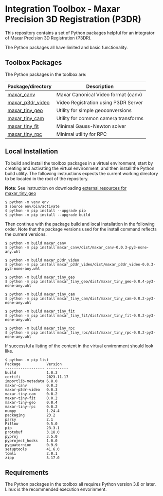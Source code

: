 # Integration Toolbox - Maxar Precision 3D Registration (P3DR)

This repository contains a set of Python packages helpful for an integrator of Maxar Precision 3D Registration (P3DR).

The Python packages all have limited and basic functionality.

## Toolbox Packages

The Python packages in the toolbox are:

| Package/directory                              | Description                              |
|------------------------------------------------|------------------------------------------|
| [maxar_canv](maxar_canv/README.md)             | Maxar Canonical Video format (canv)      |
| [maxar_p3dr_video](maxar_p3dr_video/README.md) | Video Registration using P3DR Server     |
| [maxar_tiny_geo](maxar_tiny_geo/README.md)     | Utility for simple geoconversions        |
| [maxar_tiny_cam](maxar_tiny_cam/README.md)     | Utility for common camera transforms     |
| [maxar_tiny_fit](maxar_tiny_fit/README.md)     | Minimal Gauss-Newton solver              |
| [maxar_tiny_rpc](maxar_tiny_rpc/README.md)     | Minimal utility for RPC                  |

## Local Installation

To build and install the toolbox packages in a virtual environment, start by creating and activating the virtual
environment, and then install the Python build utility. The following instructions expects the current working directory to
be located in the root of the repository.

**Note:** See instruction on downloading [external resources for maxar_tiny_geo](maxar_tiny_geo/src/maxar_tiny_geo/resources/README.md)

```console
$ python -m venv env
$ source env/bin/activate
$ python -m pip install --upgrade pip
$ python -m pip install --upgrade build
```

Then continue with the package build and local installation in the following order. Note that the package versions
used for the install command reflects the current versions.

```console
$ python -m build maxar_canv
$ python -m pip install maxar_canv/dist/maxar_canv-0.0.3-py3-none-any.whl
```

```console
$ python -m build maxar_p3dr_video
$ python -m pip install maxar_p3dr_video/dist/maxar_p3dr_video-0.0.3-py3-none-any.whl
```

```console
$ python -m build maxar_tiny_geo
$ python -m pip install maxar_tiny_geo/dist/maxar_tiny_geo-0.0.4-py3-none-any.whl
```

```console
$ python -m build maxar_tiny_cam
$ python -m pip install maxar_tiny_cam/dist/maxar_tiny_cam-0.0.2-py3-none-any.whl
```

```console
$ python -m build maxar_tiny_fit
$ python -m pip install maxar_tiny_fit/dist/maxar_tiny_fit-0.0.2-py3-none-any.whl
```

```console
$ python -m build maxar_tiny_rpc
$ python -m pip install maxar_tiny_rpc/dist/maxar_tiny_rpc-0.0.2-py3-none-any.whl
```

If successful a listing of the content in the virtual environment should look like.

```console
$ python -m pip list
Package            Version
------------------ ----------
build              1.0.3
certifi            2023.11.17
importlib-metadata 6.8.0
maxar-canv         0.0.3
maxar-p3dr-video   0.0.3
maxar-tiny-cam     0.0.2
maxar-tiny-fit     0.0.2
maxar-tiny-geo     0.0.4
maxar-tiny-rpc     0.0.2
numpy              1.24.4
packaging          23.2
parsy              2.1
Pillow             9.5.0
pip                23.3.1
protobuf           3.18.0
pyproj             3.5.0
pyproject_hooks    1.0.0
pyquaternion       0.9.9
setuptools         41.6.0
tomli              2.0.1
zipp               3.17.0
```

## Requirements

The Python packages in the toolbox all requires Python version 3.8 or later. Linux is the recommended execution envorinment.
